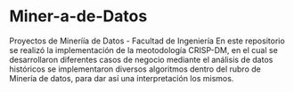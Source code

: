 # Miner-a-de-Datos
Proyectos de Mineríía de Datos - Facultad de Ingeniería
En este repositorio se realizó la implementación de la meotodología CRISP-DM, en el cual se desarrollaron diferentes casos de negocio mediante el análisis de datos históricos se implementaron diversos algoritmos dentro del rubro de Minería de datos, para dar así una interpretación los mismos.

